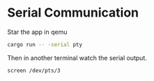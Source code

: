 # Serial Communication

Star the app in qemu

```bash
cargo run -- -serial pty
```

Then in another terminal watch the serial output.

```bash
screen /dev/pts/3
```
